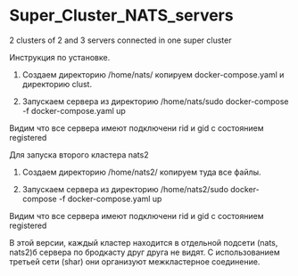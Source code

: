 # Super_Cluster_NATS_servers
2 clusters of 2 and 3 servers connected in one super cluster

Инструкция по установке.
1. Создаем директорию /home/nats/ копируем docker-compose.yaml и директорию clust.

2. Запускаем сервера из директорию /home/nats/sudo docker-compose -f docker-compose.yaml up

Видим что все сервера имеют подключени rid и gid с состоянием registered


Для запуска второго кластера nats2 
1. Создаем директорию /home/nats2/ копируем туда все файлы.

2. Запускаем сервера из директорию /home/nats2/sudo docker-compose -f docker-compose.yaml up

Видим что все сервера имеют подключени rid и gid с состоянием registered

В этой версии, каждый кластер находится в отдельной подсети (nats, nats2)б сервера по бродкасту друг друга не видят. С использованием третьей сети (shar) они организуют межкластерное соединение. 
